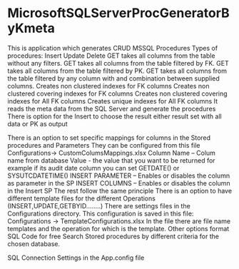 # MicrosoftSQLServerProcGeneratorByKmeta

This is application which generates CRUD MSSQL Procedures
Types of procedures:
Insert 
Update 
Delete
GET takes all columns from the table without any filters.
GET takes all columns from the table filtered by FK.
GET takes all columns from the table filtered by PK.
GET takes all columns from the table filtered by any column with and combination between supplied columns.
Creates non clustered indexes for FK columns
Creates non clustered covering indexes for FK columns
Creates non clustered covering indexes for All FK columns
Creates unique indexes for All FK columns
It reads the meta data from the SQL Server and generate the procedures
There is option for the Insert to choose the result either result set with all data or PK as output 
 
There is an option to set specific mappings for columns in the Stored procedures and Parameters
They can be configured from this file Configurations-> CustomColumsMappings.xlsx 
 Column Name – Colum name from database
 Value 		- the value that you want to be returned  for example if its audit date column you can set GETDATE() or SYSUTCDATETIME()
 INSERT PARAMETER – Enables or disables the column as parameter in the SP
 INSERT COLUMNS – Enables or disables the column in the Insert SP
The rest follow the same principle 
There is an option to have different template files for the different Operations (INSERT,UPDATE,GETBYID……..)
There are settings files in the Configurations directory.
This configuration is saved in this file: Configurations -> TemplateConfigurations.xlsx
In the file there are file name templates and the operation for which is the template.
Other options format SQL Code for free 
Search Stored procedures by different criteria for the chosen database.
 
SQL Connection Settings in the App.config file
<?xml version="1.0" encoding="utf-8" ?>
<configuration>
  <appSettings>
    <add key="ServerAddress" value="localhost "/>
    <add key="ServerUser" value="test"/>
    <add key="ServerUserPassword" value="123456"/> 
 </appSettings>

